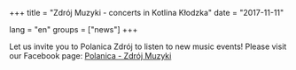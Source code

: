 +++
title = "Zdrój Muzyki - concerts in Kotlina Kłodzka"
date = "2017-11-11"

lang = "en"
groups = ["news"]
+++

Let us invite you to Polanica Zdrój to listen to new music events!
Please visit our Facebook page: [Polanica - Zdrój Muzyki](https://www.facebook.com/polanicazdrojmuzyki)
